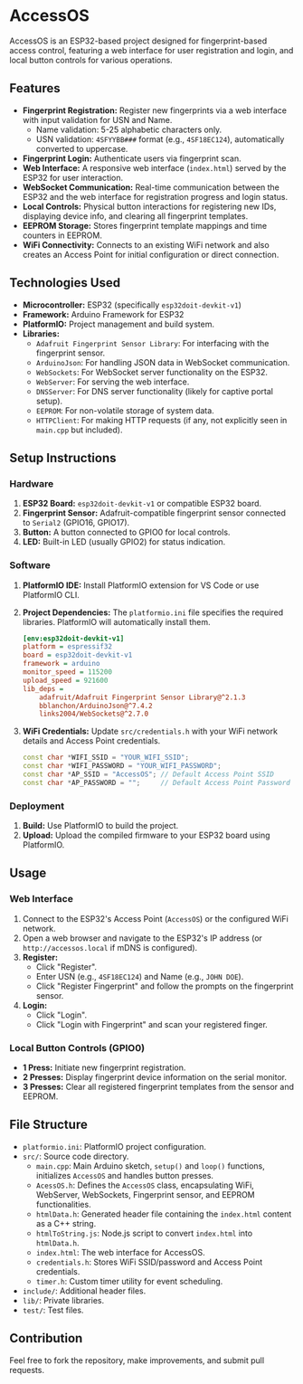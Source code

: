 # AccessOS

AccessOS is an ESP32-based project designed for fingerprint-based access control, featuring a web interface for user registration and login, and local button controls for various operations.

## Features

*   **Fingerprint Registration:** Register new fingerprints via a web interface with input validation for USN and Name.
    *   Name validation: 5-25 alphabetic characters only.
    *   USN validation: `4SFYYBB###` format (e.g., `4SF18EC124`), automatically converted to uppercase.
*   **Fingerprint Login:** Authenticate users via fingerprint scan.
*   **Web Interface:** A responsive web interface (`index.html`) served by the ESP32 for user interaction.
*   **WebSocket Communication:** Real-time communication between the ESP32 and the web interface for registration progress and login status.
*   **Local Controls:** Physical button interactions for registering new IDs, displaying device info, and clearing all fingerprint templates.
*   **EEPROM Storage:** Stores fingerprint template mappings and time counters in EEPROM.
*   **WiFi Connectivity:** Connects to an existing WiFi network and also creates an Access Point for initial configuration or direct connection.

## Technologies Used

*   **Microcontroller:** ESP32 (specifically `esp32doit-devkit-v1`)
*   **Framework:** Arduino Framework for ESP32
*   **PlatformIO:** Project management and build system.
*   **Libraries:**
    *   `Adafruit Fingerprint Sensor Library`: For interfacing with the fingerprint sensor.
    *   `ArduinoJson`: For handling JSON data in WebSocket communication.
    *   `WebSockets`: For WebSocket server functionality on the ESP32.
    *   `WebServer`: For serving the web interface.
    *   `DNSServer`: For DNS server functionality (likely for captive portal setup).
    *   `EEPROM`: For non-volatile storage of system data.
    *   `HTTPClient`: For making HTTP requests (if any, not explicitly seen in `main.cpp` but included).

## Setup Instructions

### Hardware

1.  **ESP32 Board:** `esp32doit-devkit-v1` or compatible ESP32 board.
2.  **Fingerprint Sensor:** Adafruit-compatible fingerprint sensor connected to `Serial2` (GPIO16, GPIO17).
3.  **Button:** A button connected to GPIO0 for local controls.
4.  **LED:** Built-in LED (usually GPIO2) for status indication.

### Software

1.  **PlatformIO IDE:** Install PlatformIO extension for VS Code or use PlatformIO CLI.
2.  **Project Dependencies:** The `platformio.ini` file specifies the required libraries. PlatformIO will automatically install them.

    ```ini
    [env:esp32doit-devkit-v1]
    platform = espressif32
    board = esp32doit-devkit-v1
    framework = arduino
    monitor_speed = 115200
    upload_speed = 921600
    lib_deps =
    	adafruit/Adafruit Fingerprint Sensor Library@^2.1.3
    	bblanchon/ArduinoJson@^7.4.2
    	links2004/WebSockets@^2.7.0
    ```

3.  **WiFi Credentials:** Update `src/credentials.h` with your WiFi network details and Access Point credentials.

    ```c++
    const char *WIFI_SSID = "YOUR_WIFI_SSID";
    const char *WIFI_PASSWORD = "YOUR_WIFI_PASSWORD";
    const char *AP_SSID = "AccessOS"; // Default Access Point SSID
    const char *AP_PASSWORD = "";     // Default Access Point Password (can be empty)
    ```

### Deployment

1.  **Build:** Use PlatformIO to build the project.
2.  **Upload:** Upload the compiled firmware to your ESP32 board using PlatformIO.

## Usage

### Web Interface

1.  Connect to the ESP32's Access Point (`AccessOS`) or the configured WiFi network.
2.  Open a web browser and navigate to the ESP32's IP address (or `http://accessos.local` if mDNS is configured).
3.  **Register:**
    *   Click "Register".
    *   Enter USN (e.g., `4SF18EC124`) and Name (e.g., `JOHN DOE`).
    *   Click "Register Fingerprint" and follow the prompts on the fingerprint sensor.
4.  **Login:**
    *   Click "Login".
    *   Click "Login with Fingerprint" and scan your registered finger.

### Local Button Controls (GPIO0)

*   **1 Press:** Initiate new fingerprint registration.
*   **2 Presses:** Display fingerprint device information on the serial monitor.
*   **3 Presses:** Clear all registered fingerprint templates from the sensor and EEPROM.

## File Structure

*   `platformio.ini`: PlatformIO project configuration.
*   `src/`: Source code directory.
    *   `main.cpp`: Main Arduino sketch, `setup()` and `loop()` functions, initializes `AccessOS` and handles button presses.
    *   `AcessOS.h`: Defines the `AccessOS` class, encapsulating WiFi, WebServer, WebSockets, Fingerprint sensor, and EEPROM functionalities.
    *   `htmlData.h`: Generated header file containing the `index.html` content as a C++ string.
    *   `htmlToString.js`: Node.js script to convert `index.html` into `htmlData.h`.
    *   `index.html`: The web interface for AccessOS.
    *   `credentials.h`: Stores WiFi SSID/password and Access Point credentials.
    *   `timer.h`: Custom timer utility for event scheduling.
*   `include/`: Additional header files.
*   `lib/`: Private libraries.
*   `test/`: Test files.

## Contribution

Feel free to fork the repository, make improvements, and submit pull requests.
